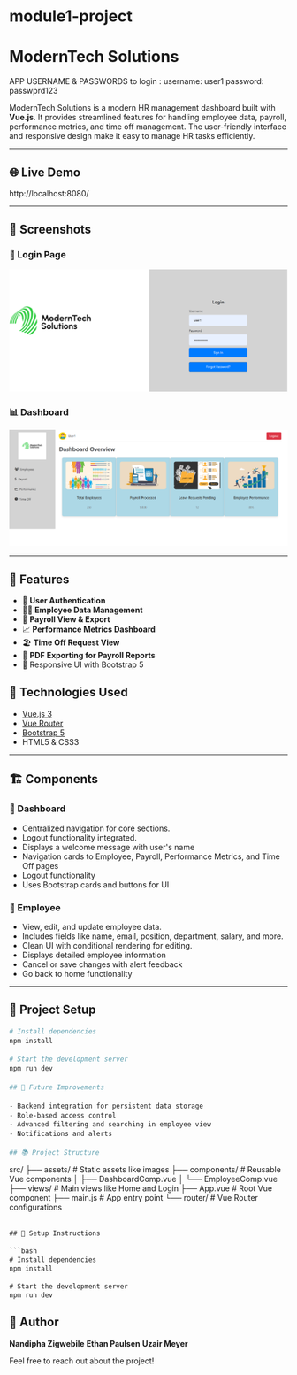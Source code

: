 # module1-project
# ModernTech Solutions
APP USERNAME & PASSWORDS to login : 
username: user1
password: passwprd123

ModernTech Solutions is a modern HR management dashboard built with **Vue.js**. It provides streamlined features for handling employee data, payroll, performance metrics, and time off management. The user-friendly interface and responsive design make it easy to manage HR tasks efficiently. 

---

## 🌐 Live Demo
http://localhost:8080/

---

## 📸 Screenshots

### 🔐 Login Page
<img src="https://github.com/N240902/MODULE1-PROJECT/blob/main/login%20morderntech.png" alt="Login Page" width="700"/>


### 📊 Dashboard
<img src="https://github.com/N240902/MODULE1-PROJECT/blob/main/dashboard%20morderntech.png" alt="Dashboard Page" width="700"/>

---

## 🧩 Features

- 🔐 **User Authentication**
- 🧑‍💼 **Employee Data Management**
- 💸 **Payroll View & Export**
- 📈 **Performance Metrics Dashboard**
- 🏖️ **Time Off Request View**
- 📄 **PDF Exporting for Payroll Reports**
- 🎨 Responsive UI with Bootstrap 5

## 🌿 Technologies Used

- [Vue.js 3](https://vuejs.org/)
- [Vue Router](https://router.vuejs.org/)
- [Bootstrap 5](https://getbootstrap.com/)
- HTML5 & CSS3

---
## 🏗️ Components

### 🔹 Dashboard
- Centralized navigation for core sections.
- Logout functionality integrated.
- Displays a welcome message with user's name
- Navigation cards to Employee, Payroll, Performance Metrics, and Time Off pages
- Logout functionality
- Uses Bootstrap cards and buttons for UI

### 🔹 Employee
- View, edit, and update employee data.
- Includes fields like name, email, position, department, salary, and more.
- Clean UI with conditional rendering for editing.
-  Displays detailed employee information
- Cancel or save changes with alert feedback
- Go back to home functionality


---

## 🚀 Project Setup

```bash
# Install dependencies
npm install

# Start the development server
npm run dev

## 🚚 Future Improvements

- Backend integration for persistent data storage
- Role-based access control
- Advanced filtering and searching in employee view
- Notifications and alerts

## 📚 Project Structure

```
src/
├── assets/                # Static assets like images
├── components/            # Reusable Vue components
│   ├── DashboardComp.vue
│   └── EmployeeComp.vue
├── views/                 # Main views like Home and Login
├── App.vue                # Root Vue component
├── main.js                # App entry point
└── router/                # Vue Router configurations
```

## 🚀 Setup Instructions

```bash
# Install dependencies
npm install

# Start the development server
npm run dev
```



## 👋 Author

**Nandipha Zigwebile**
**Ethan Paulsen**
**Uzair Meyer**


Feel free to reach out about the project!

